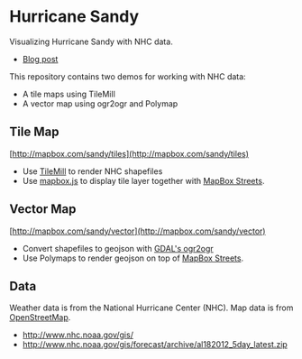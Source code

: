 # Hurricane Sandy

Visualizing Hurricane Sandy with NHC data.

- [Blog post](http://mapbox.com/blog/mapping-sandy)

This repository contains two demos for working with NHC data:

- A tile maps using TileMill
- A vector map using ogr2ogr and Polymap

## Tile Map

[http://mapbox.com/sandy/tiles](http://mapbox.com/sandy/tiles)

- Use [TileMill](http://mapbox.com/tilemill/) to render NHC shapefiles
- Use [mapbox.js](http://mapbox.com/mapbox.js/api/v0.6.6/) to display tile layer together with [MapBox Streets](https://tiles.mapbox.com/mapbox/map/mapbox-streets).

## Vector Map

[http://mapbox.com/sandy/vector](http://mapbox.com/sandy/vector)

- Convert shapefiles to geojson with [GDAL's ogr2ogr](http://www.gdal.org/)
- Use Polymaps to render geojson on top of [MapBox Streets](https://tiles.mapbox.com/mapbox/map/mapbox-streets).

## Data

Weather data is from the National Hurricane Center (NHC). Map data is from [OpenStreetMap](http://www.openstreetmap.org/).

- http://www.nhc.noaa.gov/gis/
- http://www.nhc.noaa.gov/gis/forecast/archive/al182012_5day_latest.zip